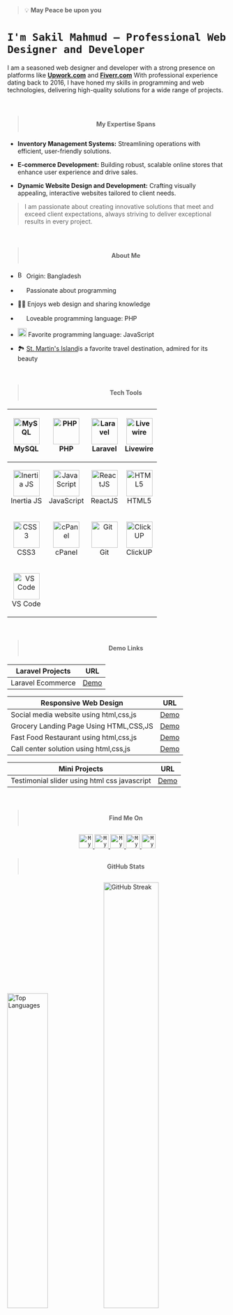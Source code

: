 > :bulb: **May Peace be upon you**

# `I'm Sakil Mahmud – Professional Web Designer and Developer`

I am a seasoned web designer and developer with a strong presence on platforms like <strong><a href="https://www.upwork.com/o/companies/~011335ddde8074293a/">Upwork.com</a></strong> and <strong><a href="https://www.fiverr.com/mistersakil">Fiverr.com</a></strong> With professional experience dating back to 2016, I have honed my skills in programming and web technologies, delivering high-quality solutions for a wide range of projects.

<br>
<blockquote>
<h4 align="center" style="padding:10px">My Expertise Spans</h4>
</blockquote>


* <b>Inventory Management Systems:</b> Streamlining operations with efficient, user-friendly solutions.

* <b>E-commerce Development:</b>  Building robust, scalable online stores that enhance user experience and drive sales.
* <b>Dynamic Website Design and Development:</b>  Crafting visually appealing, interactive websites tailored to client needs.

<blockquote>
I am passionate about creating innovative solutions that meet and exceed client expectations, always striving to deliver exceptional results in every project.
</blockquote>

<br>
<blockquote>
<h4 align="center" style="padding:10px">About Me</h4>
</blockquote>

- <img width="16" src="https://www.freepnglogos.com/uploads/download/download-clipart-bangladesh-flag-png-clip-art-best-web-clipart-16.png" alt="Bangladesh" /> Origin: Bangladesh

- <img width="16" src="https://about.gitlab.com/images/blogimages/GitLab-Dev.png" alt="" /> Passionate about programming

- 👩‍🏫 Enjoys web design and sharing knowledge

- <img width="16" src="https://tinyurl.com/2wdjrp3a" alt="" /> Loveable programming language: PHP

- <img width="20" src="https://tinyurl.com/36e2bpb5" alt="" /> Favorite programming language: JavaScript

- 🏞️  <a href="https://tinyurl.com/2s4adeka" target="_blank">St. Martin's Island</a>is a favorite travel destination, admired for its beauty


<br>
<blockquote>
<h4 align="center" style="padding:10px">Tech Tools</h4>
</blockquote>


| <p align="center"><img width="60" src="https://tinyurl.com/jxp4emzn" alt="MySQL" /> <br> MySQL </p> | <p align="center"><img width="60" src="https://tinyurl.com/y7n73v24" alt="PHP" /> <br> PHP </p> | <p align="center"><img width="60" src="https://tinyurl.com/2udxkcbv" alt="Laravel" /> <br> Laravel </p> | <p align="center"><img width="60" src="https://tinyurl.com/ywuxh5bd" alt="Livewire" /> <br> Livewire </p> |
|----------------------------------------------------------------------------------------------------|-----------------------------------------------------------------------------------------------|---------------------------------------------------------------------------------------------------------|----------------------------------------------------------------------------------------------------------|
| <p align="center"><img width="60" src="https://tinyurl.com/4zf266wk" alt="Inertia JS" /> <br> Inertia JS </p> | <p align="center"><img width="60" src="https://tinyurl.com/24sh3nb7" alt="JavaScript" /> <br> JavaScript </p> | <p align="center"><img width="60" src="https://tinyurl.com/4wrv5cpv" alt="ReactJS" /> <br> ReactJS </p> | <p align="center"><img width="60" src="https://tinyurl.com/h7d7fj8a" alt="HTML5" /> <br> HTML5 </p> |
| <p align="center"><img width="60" src="https://tinyurl.com/35fy6p9d" alt="CSS3" /> <br> CSS3 </p> | <p align="center"><img width="60" src="https://tinyurl.com/3wxhtc2c" alt="cPanel" /> <br> cPanel </p> | <p align="center"><img width="60" src="https://tinyurl.com/3ewjamrb" alt="Git" /> <br> Git </p> | <p align="center"><img width="60" src="https://tinyurl.com/wv457wp2" alt="ClickUP" /> <br> ClickUP </p> |
| <p align="center"><img width="60" src="https://tinyurl.com/bd8faajr" alt="VS Code" /> <br> VS Code </p> | | | |



<br>
<blockquote>
<h4 align="center" style="padding:10px">Demo Links</h4>
</blockquote>

| Laravel Projects     |  URL        |
| ------------------------- | ----------- |
| Laravel Ecommerce       | <a href="https://tinyurl.com/2p9d45cf" target="_blank">Demo</a>       |

| Responsive Web Design     |  URL        |
| ------------------------- | ----------- |
| Social media website using html,css,js       | <a href="https://mistersakil.github.io/social-media-website-using-html-css-js/" target="_blank">Demo</a>       |
| Grocery Landing Page Using HTML,CSS,JS       | <a href="https://mistersakil.github.io/grocery-landing-page-using-html-css-js/" target="_blank">Demo</a>       |
| Fast Food Restaurant using html,css,js      | <a href="https://mistersakil.github.io/fast-food-restaurant-using-html-css-js/" target="_blank">Demo</a>       |
| Call center solution using html,css,js       | <a href="https://mistersakil.github.io/call-center-solution-using-html-css-js-by-octapia/" target="_blank">Demo</a>       |


| Mini Projects    |  URL        |
| ---------------- | ----------- |
| Testimonial slider using html css javascript      | <a href="https://mistersakil.github.io/testimonial-slider-using-html-css-js/" target="_blank">Demo</a>       |


<br>
<blockquote>
<h4 align="center" style="padding:10px">Find Me On</h4>
</blockquote>
<p align="center">
<a href="https://www.upwork.com/o/companies/~011335ddde8074293a/">
  <code><img alt="My Upwork" width="32" src="https://shorturl.at/cjBkS" /></code>
</a>

<a href="https://www.fiverr.com/mistersakil">
  <code><img alt="My Fiverr" width="32" src="https://shorturl.at/HN6pR" /></code>
</a>

<a href="https://www.facebook.com/octapia.com.bd">
  <code><img alt="My linkedin" width="32" src="https://shorturl.at/SGL57" /></code>
</a>

<a href="https://www.linkedin.com/in/mistersakil">
  <code><img alt="My linkedin" width="32" src="https://shorturl.at/wtz69" /></code>
</a>
<a href="mailto:sakil.diu.cse@gmail.com">
<code><img alt="My e-mail" width="32" src="https://shorturl.at/akvBM" /></code>
</a>

<br>
<blockquote>
<h4 align="center" style="padding:10px">GitHub Stats</h4>
</blockquote>
<p align="left">
  <img src="https://tinyurl.com/3c83kwps" alt="Top Languages" style="width: 43%;">
  <img src="https://tinyurl.com/yzu48kj5" alt="GitHub Streak" style="width: 50%;">
</p>
<p align="left">
  <img src="https://tinyurl.com/fvc5v94w" alt="GitHub Stats" style="width: 95%;">
</p>

<br>
<blockquote>
<h4 align="center" style="padding:10px">Profile Visitor</h4>
</blockquote>

<div align="center">
  <img src="https://profile-counter.glitch.me/mistersakil/count.svg" alt="Visitor Count">
</div>
